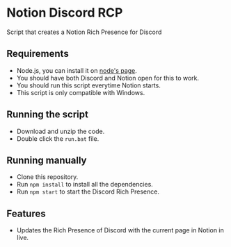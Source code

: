 # Notion Discord RCP
Script that creates a Notion Rich Presence for Discord

## Requirements
- Node.js, you can install it on [node's page](https://nodejs.org/en/).
- You should have both Discord and Notion open for this to work.
- You should run this script everytime Notion starts.
- This script is only compatible with Windows.

## Running the script
- Download and unzip the code.
- Double click the `run.bat` file.

## Running manually
- Clone this repository.
- Run `npm install` to install all the dependencies.
- Run `npm start` to start the Discord Rich Presence.

## Features
- Updates the Rich Presence of Discord with the current page in Notion in live.
